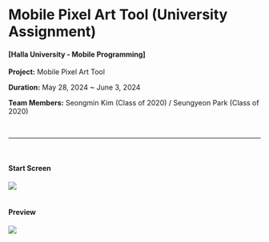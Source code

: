 # Mobile Pixel Art Tool (University Assignment)

<h4>
[Halla University - Mobile Programming]
</h4>
<p><strong>Project:</strong> Mobile Pixel Art Tool</p>

<p><strong>Duration:</strong> May 28, 2024 ~ June 3, 2024</p>
<p><strong>Team Members:</strong> Seongmin Kim (Class of 2020) / Seungyeon Park (Class of 2020)</p>

<br>
<hr>
<br>

<h4>Start Screen</h4>
<img src="https://github.com/Nextdoorbutter/Mobile_Pixelart/assets/131065002/9fe78125-eb8c-4a2e-b8aa-524a5c6bb435"/>
<br>
<br>
<h4>Preview</h4>
<img src="https://github.com/Nextdoorbutter/Mobile_Pixelart/assets/131065002/f4efe994-5275-4ab7-a3ce-45b8d4bb2103"/>
